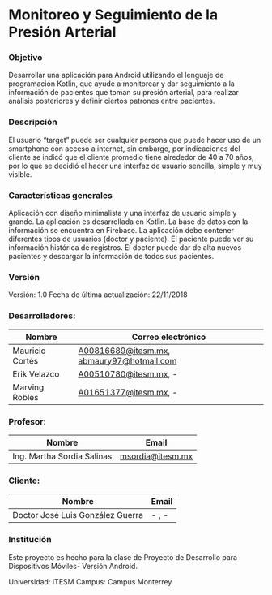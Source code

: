 # Monitoreo y Seguimiento de la Presión Arterial

### Objetivo
Desarrollar una aplicación para Android utilizando el lenguaje de programación Kotlin, que ayude a monitorear y dar seguimiento a la información de pacientes que toman su presión arterial, para realizar análisis posteriores y definir ciertos patrones entre pacientes.

### Descripción
El usuario “target” puede ser cualquier persona que puede hacer uso de un smartphone con acceso a internet, sin embargo, por indicaciones del cliente se indicó que el cliente promedio tiene alrededor de 40 a 70 años, por lo que se decidió el hacer una interfaz de usuario sencilla, simple y muy visible.

### Características generales
Aplicación con diseño minimalista y una interfaz de usuario simple y grande.
La aplicación es desarrollada en Kotlin.
La base de datos con la información se encuentra en Firebase.
La aplicación debe contener diferentes tipos de usuarios  (doctor y paciente).
El paciente puede ver su información histórica de registros.
El doctor puede dar de alta nuevos pacientes y descargar la información de todos sus pacientes.

### Versión
Versión: 1.0
Fecha de última actualización: 22/11/2018

### Desarrolladores:

| Nombre  | Correo electrónico |
| ------------- | ------------- |
| Mauricio Cortés  | A00816689@itesm.mx, abmaury97@hotmail.com  |
| Erik Velazco  | A00510780@itesm.mx, -  |
| Marving Robles  | A01651377@itesm.mx, -  |

### Profesor:

| Nombre  | Email |
| ------------- | ------------- |
| Ing. Martha Sordia Salinas | msordia@itesm.mx |

### Cliente:

| Nombre  | Email |
| ------------- | ------------- |
| Doctor José Luis González Guerra | - , - |

### Institución

Este proyecto es hecho para la clase de Proyecto de Desarrollo para Dispositivos Móviles- Versión Android.

Universidad: ITESM
Campus: Campus Monterrey
